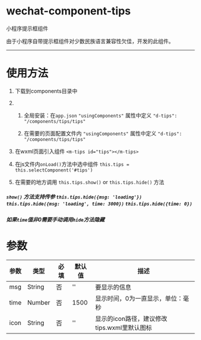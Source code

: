 # wechat-component-tips
小程序提示框组件

由于小程序自带提示框组件对少数民族语言兼容性欠佳，开发的此组件。

---

# 使用方法

1.  下载到components目录中

2.    
    1. 全局安装：在`app.json` `"usingComponents"` 属性中定义 `"d-tips": "/components/tips/tips"`

    2. 在需要的页面配置文件内 `"usingComponents"` 属性中定义 `"d-tips": "/components/tips/tips"`

3.  在wxml页面引入组件 `<m-tips id="tips"></m-tips>`

4.  在js文件内`onLoad()`方法中选中组件 `this.tips = this.selectComponent('#tips')`

5.  在需要的地方调用 `this.tips.show()` or `this.tips.hide()` 方法


##### `show()` 方法支持传参 `this.tips.hide({msg: 'loading'})` `this.tips.hide({msg: 'loading', time: 3000})` `this.tips.hide({time: 0})`

##### 如果`time`值非0需要手动调用`hide`方法隐藏

# 参数

 参数 | 类型 | 必填 | 默认值 | 描述
 ---- | ----- | -----| ----- | ------ 
 msg  | String | 否 | '' | 要显示的信息 
 time | Number | 否 | 1500 | 显示时间，0为一直显示，单位：毫秒 
 icon | String | 否 | '' | 显示的icon路径，建议修改tips.wxml里默认图标


